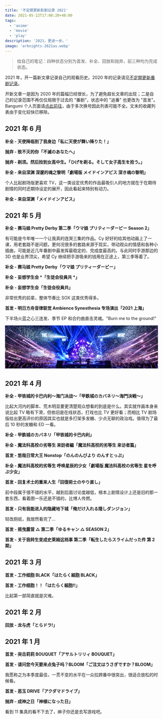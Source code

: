 ```yaml
---
title: '不定期更新影剧记录 2021'
date: 2021-05-22T17:08:20+48:00
tags:
  - 'anime'
  - 'movie'
  - 'play'
description: '2021，更进一步。'
image: 'arknights-2021as.webp'
---
```


> 给自己的笔记：四种状态分别为首发、补全、回放和抛弃，前三种均为完成状态。

2021 年，开一篇新文章记录自己的观看历史。2020 年的记录请见[不定期更新番剧记录](/post/2020/anime-note/)。

开新文章一是因为 2020 年的篇幅已经很长，为了避免超长文章的出现；二是自己的记录范围不再仅仅局限于过去的 "番剧"，状态中的 "追番" 也更改为 "首发"。Bangumi 个人页面请[点此前往](https://bgm.tv/user/amzrk2)，由于多次换号因此列表可能不全。文末的收藏列表由于变化较快已移除。

<!--more-->

## 2021 年 6 月

**补全 - 天使降临到了我身边「私に天使が舞い降りた！」**

**抛弃 - 致不灭的你「不滅のあなたへ」**

**抛弃 - 剃须。然后捡到女高中生。「ひげを剃る。そして女子高生を拾う。」**

**补全 - 来自深渊 深邃的魂之黎明「劇場版 メイドインアビス 深き魂の黎明」**

个人比起剧场版更喜欢 TV，这一类设定优秀的作品最吸引人的地方就在于在期待剧情的同时还期待设定的展开，因此看起来特别有动力。

**补全 - 来自深渊「メイドインアビス」**

## 2021 年 5 月

**补全 - 赛马娘 Pretty Derby 第二季「ウマ娘 プリティーダービー Season 2」**

有可能是今年唯一一个让我真的连哭三集的作品。Cy 好好的给其他动画上了一课，用老套路不是问题，更何况很多的套路来源于现实，带动观众的情感和各种小插曲，可能是近几年番剧中最发挥最稳定的、完成度最高的。与此同时手游那边的 3D 也是业界顶尖，希望 Cy 继续把手游吸来的钱用在正途上，第三季等着了。

**补全 - 赛马娘 Pretty Derby「ウマ娘 プリティーダービー」**

**补全 - 妄想学生会 \*「生徒会役員共 \*」**

**补全 - 妄想学生会「生徒会役員共」**

非常优秀的前辈，整体节奏比 SOX 这类优秀得多。

**首发 - 明日方舟音律联觉 Ambience Synesthesia 专场演出「2021 上海」**

下半场火蓝之心三连发、季节 EP 和合约曲直击灵魂。"Burn me to the ground!"

![音律联觉现场图](20210503211232.webp)

## 2021 年 4 月

**补全 - 甲铁城的卡巴内利～海门决战～「甲鉄城のカバネリ～海門決戦～」**

比起大河内的脚本、荒木明显要更清楚观众想看的到底是什么。其实就作画本身来说比起 TV 略有下滑，但依旧是在线状态，打戏也比 TV 更好看；而相比 TV 剧场版给出更高评价的原因其实也就是多打架多发糖、少点无聊的政治戏。值得为了最后 10 秒的发糖和 ED 一看。

**补全 - 甲鉄城のカバネリ「甲铁城的卡巴内利」**

**补全 - 魔法科高校の劣等生 来訪者編「魔法科高校的劣等生 来访者篇」**

**首发 - 悠哉日常大王 Nonstop「のんのんびより のんすとっぷ」**

**补全 - 魔法科高校的劣等生 呼唤星辰的少女「劇場版 魔法科高校の劣等生 星を呼ぶ少女」**

**首发 - 回复术士的重来人生「回復術士のやり直し」**

前中段属于很不错的水平，越到后面讨论度越低，根本上剧情设计上还是旧的那一套东西，看着图一乐还是不错的，比博人传燃。

**首发 - 只有我能进入的隐藏地下城「俺だけ入れる隠しダンジョン」**

轻改厕纸，我居然看完了...

**首发 - 摇曳露营 △ 第二季「ゆるキャン △ SEASON 2」**

**首发 - 关于我转生变成史莱姆这档事 第二季「転生したらスライムだった件 第 2 期」**

## 2021 年 3 月

**首发 - 工作细胞 BLACK「はたらく細胞 BLACK」**

**首发 - 工作细胞！！「はたらく細胞!!」**

比起第一部简直就是灾难。

## 2021 年 2 月

**回放 - 龙与虎「とらドラ!」**

## 2021 年 1 月

**首发 - 突击莉莉 BOUQUET「アサルトリリィ BOUQUET」**

**首发 - 请问您今天要来点兔子吗？BLOOM「ご注文はうさぎですか？BLOOM」**

我愿称之为本季度最佳，一贯不变的水平在一众拉跨番中很突出，很适合放松的时候看。

**首发 - 恶玉 DRIVE「アクダマドライブ」**

**抛弃 - 成神之日「神様になった日」**

看到 11 集真的看不下去了，麻子你还是去写游戏吧。
